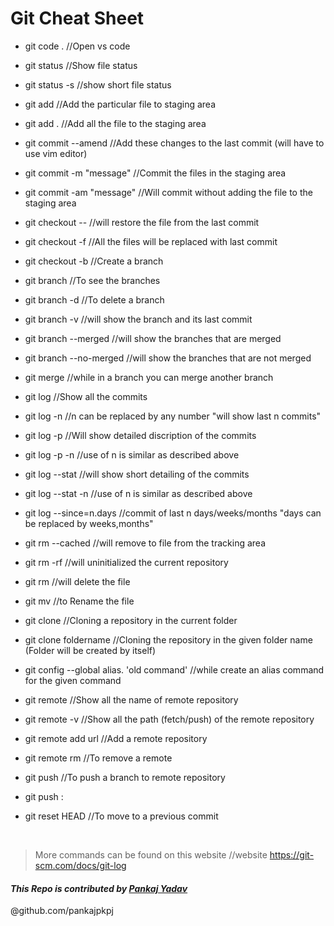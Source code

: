 # Git Cheat Sheet

- git code .                                //Open vs code

- git status                                //Show file status 

- git status -s                             //show short file status

- git add <filename>                        //Add the particular file to staging area
  
- git add .                                  //Add all the file to the staging area
  
- git commit --amend                        //Add these changes to the last commit (will have to use vim editor)
  
- git commit -m "message"                   //Commit the files in the staging area    
  
- git commit -am "message"                  //Will commit without adding the file to the staging area
  
- git checkout --<filename>                 //will restore the file from the last commit
  
- git checkout -f                           //All the files will be replaced with last commit
  
- git checkout -b <branch name> 		   	  //Create a branch
  
- git branch 								//To see the branches
  
- git branch -d <branch name>				//To delete a branch
  
- git branch -v 							//will show the branch and its last commit
  
- git branch --merged 					//will show the branches that are merged
  
- git branch --no-merged 					//will show the branches that are not merged
  
- git merge <branch name>					//while in a branch you can merge another branch
  
- git log                                   //Show all the commits
  
- git log -n                                //n can be replaced by any number "will show last n commits"
  
- git log -p                                //Will show detailed discription of the commits  
  
- git log -p -n                             //use of n is similar as described above  
  
- git log --stat                            //will show short detailing of the commits  
  
- git log --stat -n                         //use of n is similar as described above    
  
- git log --since=n.days                    //commit of last n days/weeks/months "days can be replaced by weeks,months"
  
- git rm --cached <filename>                //will remove to file from the tracking area 
  
- git rm -rf                                //will uninitialized the current repository       
  
- git rm <filename>                         //will delete the file  
  
- git mv <Present filename> <The filename after the change>  //to Rename the file
  
- git clone <URL>                           //Cloning a repository in the current folder
  
- git clone <URL> foldername                //Cloning the repository in the given folder name (Folder will be created by itself) 
  
- git config --global alias. <new name> 'old command'  //while create an alias command for the given command
  
- git remote 						//Show all the name of remote repository
  
- git remote -v 					//Show all the path (fetch/push) of the remote repository
  
- git remote add <name> url			//Add a remote repository
  
- git remote rm <name>				//To remove a remote
  
- git push <remote name> <branch name>	//To push a branch to remote repository
  
- git push <remote name> <branch name>:<branch name you want to have in the remote repository>
  
- git reset HEAD						//To move to a previous commit


  
  
  
<br>
  
>More commands can be found on this website
//website https://git-scm.com/docs/git-log
  
 #### ***This Repo is contributed by [Pankaj Yadav](https://github.com/pankajpkpj)***
  
  @github.com/pankajpkpj
  
  
